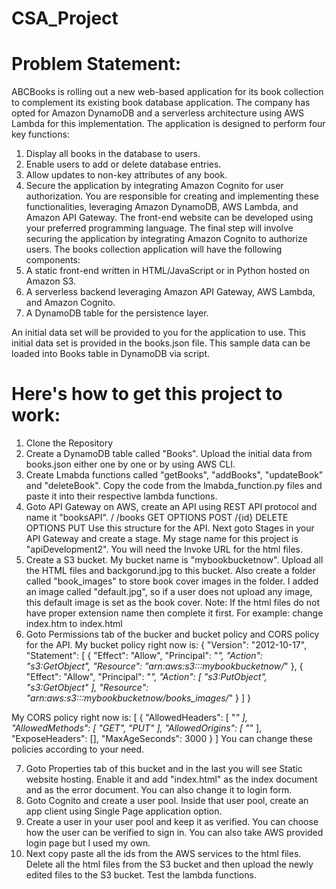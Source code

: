 ﻿# CSA_Project

# Problem Statement:
ABCBooks is rolling out a new web-based application for its book collection to complement its existing book database application. The company has opted for Amazon DynamoDB and a serverless architecture using AWS Lambda for this implementation.
The application is designed to perform four key functions:
1. Display all books in the database to users.
2. Enable users to add or delete database entries.
3. Allow updates to non-key attributes of any book.
4. Secure the application by integrating Amazon Cognito for user authorization.
You are responsible for creating and implementing these functionalities, leveraging Amazon DynamoDB, AWS Lambda, and Amazon API Gateway. The front-end website can be developed using your preferred programming language. The final step will involve securing the application by integrating Amazon Cognito to authorize users.
The books collection application will have the following components:
1. A static front-end written in HTML/JavaScript or in Python hosted on Amazon S3.
2. A serverless backend leveraging Amazon API Gateway, AWS Lambda, and Amazon Cognito.
3. A DynamoDB table for the persistence layer.

An initial data set will be provided to you for the application to use. This initial data set is provided in the books.json file. This sample data can be loaded into Books table in DynamoDB via script.

# Here's how to get this project to work:
1. Clone the Repository
2. Create a DynamoDB table called "Books". Upload the initial data from books.json either one by one or by using AWS CLI.
3. Create Lmabda functions called "getBooks", "addBooks", "updateBook" and "deleteBook". Copy the code from the lmabda_function.py files and paste it into their respective lambda functions.
4. Goto API Gateway on AWS, create an API using REST API protocol and name it "booksAPI".
/
/books
GET
    OPTIONS
    POST
/{id}
    DELETE
    OPTIONS
    PUT
Use this structure for the API.
Next goto Stages in your API Gateway and create a stage. My stage name for this project is "apiDevelopment2". You will need the Invoke URL for the html files.
6. Create a S3 bucket. My bucket name is "mybookbucketnow". Upload all the HTML files and backgorund.jpg to this bucket. Also create a folder called "book_images" to store book cover images in the folder. I added an image called "default.jpg", so if a user does not upload any image, this default image is set as the book cover.
Note: If the html files do not have proper extension name then complete it first. For example: change index.htm to index.html
7. Goto Permissions tab of the bucker and bucket policy and CORS policy for the API.
My bucket policy right now is:
{
    "Version": "2012-10-17",
    "Statement": [
        {
            "Effect": "Allow",
            "Principal": "*",
            "Action": "s3:GetObject",
            "Resource": "arn:aws:s3:::mybookbucketnow/*"
        },
        {
            "Effect": "Allow",
            "Principal": "*",
            "Action": [
                "s3:PutObject",
                "s3:GetObject"
            ],
            "Resource": "arn:aws:s3:::mybookbucketnow/books_images/*"
        }
    ]
}

My CORS policy right now is:
[
    {
        "AllowedHeaders": [
            "*"
        ],
        "AllowedMethods": [
            "GET",
            "PUT"
        ],
        "AllowedOrigins": [
            "*"
        ],
        "ExposeHeaders": [],
        "MaxAgeSeconds": 3000
    }
]
You can change these policies according to your need.

7. Goto Properties tab of this bucket and in the last you will see Static website hosting. Enable it and add "index.html" as the index document and as the error document. You can also change it to login form.
8. Goto Cognito and create a user pool. Inside that user pool, create an app client using Single Page application option.
9. Create a user in your user pool and keep it as verified. You can choose how the user can be verified to sign in. You can also take AWS provided login page but I used my own.
10. Next copy paste all the ids from the AWS services to the html files. Delete all the html files from the S3 bucket and then upload the newly edited files to the S3 bucket. Test the lambda functions.
